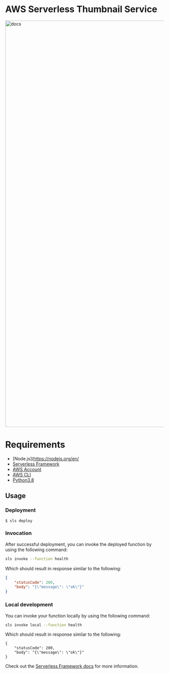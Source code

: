 # AWS Serverless Thumbnail Service

<img width="1291" alt="docs" src="https://user-images.githubusercontent.com/4117768/200938384-eab53fe6-6fab-4e5d-b192-50517b2502ff.png">

# Requirements

-   [Node.js](https://nodejs.org/en/
-   [Serverless Framework](https://www.serverless.com/framework/docs/getting-started/)
-   [AWS Account](https://aws.amazon.com/)
-   [AWS CLI](https://docs.aws.amazon.com/cli/latest/userguide/cli-chap-install.html)
-   [Python3.8](https://www.python.org/downloads/release/python-380/)

## Usage

### Deployment

```
$ sls deploy
```

### Invocation

After successful deployment, you can invoke the deployed function by using the following command:

```bash
sls invoke --function health
```

Which should result in response similar to the following:

```json
{
    "statusCode": 200,
    "body": "{\"message\": \"ok\"}"
}
```

### Local development

You can invoke your function locally by using the following command:

```bash
sls invoke local --function health
```

Which should result in response similar to the following:

```
{
    "statusCode": 200,
    "body": "{\"message\": \"ok\"}"
}
```

Check out the [Serverless Framework docs](https://www.serverless.com/framework/docs/providers/aws/cli-reference/invoke/) for more information.
